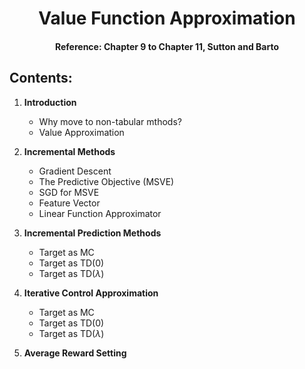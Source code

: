 # <center>Value Function Approximation</center>

#### <center> Reference: Chapter 9 to Chapter 11, Sutton and Barto</center>

## Contents:

1) **Introduction**
	* Why move to non-tabular mthods?
	* Value Approximation

2) **Incremental Methods**
	* Gradient Descent
	* The Predictive Objective (MSVE)
	* SGD for MSVE
	* Feature Vector
	* Linear Function Approximator

3) **Incremental Prediction Methods**
	* Target as MC
	* Target as TD(0)
	* Target as TD($\lambda$)

4) **Iterative Control Approximation**
	* Target as MC
	* Target as TD(0)
	* Target as TD($\lambda$)

5) **Average Reward Setting**
